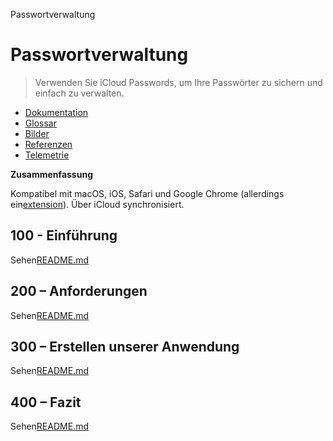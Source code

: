 Passwortverwaltung

# Passwortverwaltung

> Verwenden Sie iCloud Passwords, um Ihre Passwörter zu sichern und einfach zu verwalten.

-   [Dokumentation](./DOCUMENTATION.md)
-   [Glossar](./GLOSSARY.md)
-   [Bilder](./IMAGES.md)
-   [Referenzen](./REFERENCES.md)
-   [Telemetrie](./TELEMETRY.md)

**Zusammenfassung**

Kompatibel mit macOS, iOS, Safari und Google Chrome (allerdings ein[extension](https://chromewebstore.google.com/detail/icloud-passwords/pejdijmoenmkgeppbflobdenhhabjlaj)). Über iCloud synchronisiert.

## 100 - Einführung

Sehen[README.md](./100/README.md)

## 200 – Anforderungen

Sehen[README.md](./200/README.md)

## 300 – Erstellen unserer Anwendung

Sehen[README.md](./300/README.md)

## 400 – Fazit

Sehen[README.md](./400/README.md)
